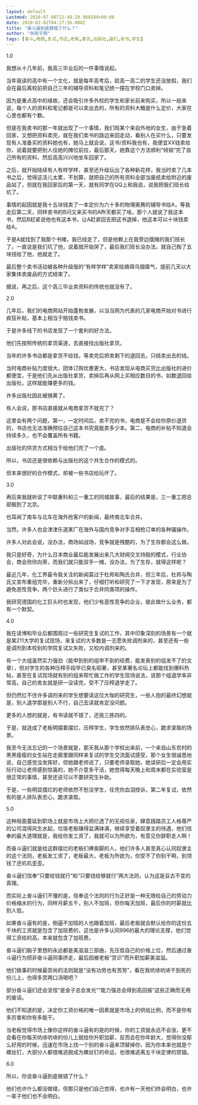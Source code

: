 ```yaml
---
layout: default
Lastmod: 2020-07-08T12:49:29.988184+00:00
date: 2020-02-02T04:27:56.000Z
title: "奋斗逼到底做错了什么？"
author: "失败于扬"
tags: [奋斗,电商,复试,书店,老板,拿货,出版社,逼们,卖书,学生]
---
```


1.0

我想从十几年前，我高三毕业后的一件事情说起。

当年我读的高中有一个文化，就是每年高考后，趁高一高二的学生还没放假，我们会在最后离校前把自己三年的辅导资料和笔记统一摆在学校门口卖掉。

因为是重点高中的缘故，还会吸引许多外校的学生和家长前来购买，所以一般来说，每个人的资料和笔记都是可以卖出去的，所有的资料大概是什么定价，大家在心里也都有个数。

但是在我卖书的那一年就出现了一个事情，我们班某个来自外地的女生，由于急着回家，又想把资料卖完，就在我们卖书的路边来回走动，看别人在买什么，只要发现有人准备买的资料她也有，她马上就会说，这书/资料我也有，我便宜XX钱卖给你，说着就要把别人往她的摊位前拉，最后那天，她靠这个方法顺利“倾销”完了自己所有的资料，然后高高兴兴地坐车回家了。

之后，就开始陆续有人有样学样，甚至还升级玩出了各种新花样，我当时卖了几本书之后，觉得这活儿太累，不划算，就把自己的所有资料全部当废纸卖给附近的废品站了，但就在我回家后的第一天，就有同学在QQ上和我说，说我把我们班长给坑了。

事情的起因就是我十五块钱卖了一本定价为六十多的物理奥赛的辅导书给A，等我走后第二天，同样卖书的B问又来买书的A昨天都买了啥，那个人就说了我这本书，然后B赶紧说他也有这本书，让A赶紧回去把这书退掉，他这本可以十块钱卖给A。

于是A就找到了我那个书摊，我已经走了，但是他赖上在我旁边摆摊的我们班长了，一直说是我们坑了他，说着就开始哭了，最后我们班长没办法，就自己掏了五块钱给了他，他就走了。

最后整个卖书活动被各种升级版的“有样学样”卖家给搞得乌烟瘴气，提前几天以大家集体卖废品的方式结束了。

据说，再之后，这个高三毕业卖资料的传统也就没有了。

2.0

几年后，我们的电商网站开始蓬勃发展，以当当网为代表的几家电商开始对书进行疯狂补贴，基本上相当于赔钱卖书。

于是许多线下的书店发现了一个套利的好方法。

他们先按照传统的拿货渠道，去直接找出版社拿货。

当年的许多书店都是拿货不给钱，等卖完后把卖剩下的退回去，只结卖出去的钱。

当时电商补贴力度很大，团体订购优惠更大，书店发现从电商买货比出版社的进价都便宜，于是他们先从出版社拿货，卖掉后再从网上买相应数目的书，如数退回给出版社，这样就能赚更多的钱。

许多出版社因此被搞黄了。

有人会说，那书店直接就从电商拿货不就完了？

这里会有两个问题，第一，一定时间后，卖不完的书，电商是不会给你原价退货的，书店也无法准确预估自己这本书究竟能卖多少本。第二，电商的补贴不知道会持续多久，也不会覆盖所有书籍。

出版社的供货方式相当于给他们兜了一个底。

所以，书店还是很依赖与出版社的这个共生合作的模式的。

但本来很好的合作模式，却被一些书店给玩坏了。

3.0

再后来我就听说了中联重科和三一重工的同城故事，最后的结果是，三一重工把总部搬到了北京。

也耳闻了南车与北车在海外抢客户的新闻，最终南北车合并。

当然，许多人也会津津乐道某厂在海外与国内竞争对手互相抢订单的各种骚操作。

许多人对此会说，没办法，商场如战场，竞争就是残酷的，为了生存都会这么做。

我只是好奇，为什么日本商业最后能发展出来几大财阀交叉持股的模式，行业协会，商会欣欣向荣，而我们就只能双手一摊，没办法，为了生存，就得这样呢？

最近几年，化工界最令我关注的新闻莫过于杜邦和陶氏合并，但三年后，杜邦与陶氏又宣布重组完毕，重新分拆出来了，仔细打听和研究了一下才发现，原来是为了避免恶性竞争，两个巨头进行了类似于合并同类项的操作。

我研究德国的化工巨头时也发现，他们少有恶性竞争的企业，彼此做什么业务，都有一个默契。

4.0

我在读博和毕业后都围观过一些研究生复试的工作，其中印象深刻的场景有一个就是某211大学的复试现场，来复试的大多数是一志愿失败调剂来的，甚至还有一些是调剂到本校别的学院复试又失败，又校内调剂来的。

有一个大组虽然实力强劲（能申到别的组申不到的经费，能发表别的组发不了的文章），但对学生的各种压榨手段早已臭名昭著，甚至某著名论坛上都能找到爆料热帖，甚至在复试现场就有别的组来帮忙做工作的学生现场说法，说那个组退学率非常高，自己的舍友就是研一没读完，受不了压榨退学走了。

但仍然扛不住许多调剂来的学生想要读这位大咖的研究生，一些人抱的最终幻想就是，别人退学那是别人不行，自己去读就肯定没问题。

更多的人想的就是，有书读就不错了，还挑三拣四的。

于是，就造成了老板明摆着摆烂，压榨学生，学生依然排队表忠心，跪求录取的场景。

我至今无法忘记的一个场景就是，那天我从那个学校出来前，一个来自山东农村的黑黑瘦瘦的女生站在走廊里跟同样来复试的学生交流面试感受，那个女生很诚恳地说，自己感觉没发挥好，但她跟老师说了，只要老师录取她，她读研后一定会用实际行动让老师感到惊喜的，她不介意多干活，她觉得每天晚上和周末都在实验室是很正常的事情，甚至还说可以不要研究生补助。

于是，一些明显摆烂的老师依然不愁没学生，任凭你血泪控诉，第二年复试，依然有的是人排队表忠心，跪求录取。

5.0

这种局面蔓延到职场上就是市场上大把烂透了的无视任泉，肆意践踏员工人格尊严的公司混得风生水起，垃圾老板赚得盆满钵满，继续享受着奴隶主的待遇，他们信奉的最大道理就是，我给你发工资了，我就可以为所欲为，有意见你辞职走人啊！

而奋斗逼们就是给这群摆烂的老板们捧臭脚的人，他们许多人甚至真心认同奴隶主的这个法则，老板发工资了，老板最大，老板为所欲为，你受不了你别干啊，别领钱了还叽叽歪歪。

奋斗逼们信奉“只要给钱就行”和“只要钱给够就行”两大法则，认为这是亘古不变的真理。

而实际上奋斗逼们不懂的是，信奉这个法则的行为正好是一种无限给自己的劳动力价格缩水的行为，同样月薪五千，别人不加班，但你每天加班，最后你的时薪就比别人低。

如果奋斗逼有的是，倒逼不加班的人也跟着加班，最后老板就会默认给你的这份五千块的工资就是包含了加班费的，这也是许多认同996的最大的理论支撑，他们觉得工资给的高，本来就包含了加班费。

奋斗逼们脑子里想的永远都是美滋滋三部曲，先压低自己的价格上位，然后通过奋斗逼行为把非奋斗逼同事挤走，最后因被老板“赏识”而升职加薪美滋滋。

他们做事的时候最崇尚的法则就是“没有功劳也有苦劳”，看在我吭哧吭哧干到死的份儿上，也得多赏两口汤喝吧？

部分奋斗逼们还会坚信“是金子总会发光”“能力强总会得到高回报”这些正确而无用的废话。

他们不知道的是，决定你工资价格的唯一因素就是市场上的供给比例，而不是你有多厉害和你有多能干。

当老板觉得市场上像你这样的奋斗逼有的是的时候，你的工资就永远不会涨，更不会看在你每天吭哧吭哧的份儿上就给你升职加薪，反而会在你年龄大，觉得你没那么好用的时候，迅速在市场上找一个别的奋斗逼来顶替掉你，因为你本来也就是个螺丝钉，大部分人都很难逃脱成为螺丝钉的命运，也很难逃离五千块定律的禁锢。

6.0

所以，你说奋斗逼到底做错了什么？

他们也许什么都没做错，但那只是他们自己觉得，也许有一天他们终会明白，也许一辈子他们也不会明白。

